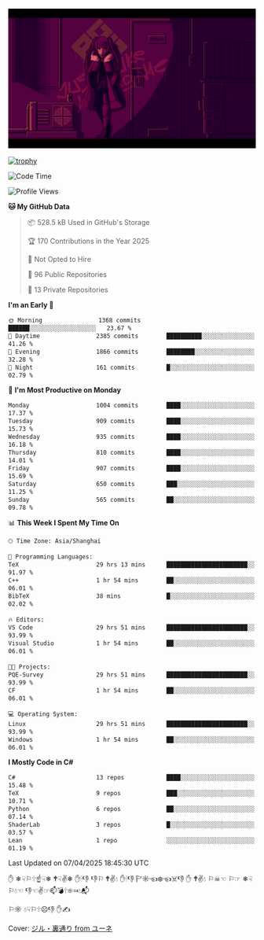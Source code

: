 ![](imgs/main.png)

[![trophy](https://github-profile-trophy.vercel.app/?username=NeilKleistGao&theme=dracula)](https://github.com/ryo-ma/github-profile-trophy)

<!--START_SECTION:waka-->
![Code Time](http://img.shields.io/badge/Code%20Time-1%2C702%20hrs%2020%20mins-blue)

![Profile Views](http://img.shields.io/badge/Profile%20Views-0-blue)

**🐱 My GitHub Data** 

> 📦 528.5 kB Used in GitHub's Storage 
 > 
> 🏆 170 Contributions in the Year 2025
 > 
> 🚫 Not Opted to Hire
 > 
> 📜 96 Public Repositories 
 > 
> 🔑 13 Private Repositories 
 > 
**I'm an Early 🐤** 

```text
🌞 Morning                1368 commits        ██████░░░░░░░░░░░░░░░░░░░   23.67 % 
🌆 Daytime                2385 commits        ██████████░░░░░░░░░░░░░░░   41.26 % 
🌃 Evening                1866 commits        ████████░░░░░░░░░░░░░░░░░   32.28 % 
🌙 Night                  161 commits         █░░░░░░░░░░░░░░░░░░░░░░░░   02.79 % 
```
📅 **I'm Most Productive on Monday** 

```text
Monday                   1004 commits        ████░░░░░░░░░░░░░░░░░░░░░   17.37 % 
Tuesday                  909 commits         ████░░░░░░░░░░░░░░░░░░░░░   15.73 % 
Wednesday                935 commits         ████░░░░░░░░░░░░░░░░░░░░░   16.18 % 
Thursday                 810 commits         ████░░░░░░░░░░░░░░░░░░░░░   14.01 % 
Friday                   907 commits         ████░░░░░░░░░░░░░░░░░░░░░   15.69 % 
Saturday                 650 commits         ███░░░░░░░░░░░░░░░░░░░░░░   11.25 % 
Sunday                   565 commits         ██░░░░░░░░░░░░░░░░░░░░░░░   09.78 % 
```


📊 **This Week I Spent My Time On** 

```text
🕑︎ Time Zone: Asia/Shanghai

💬 Programming Languages: 
TeX                      29 hrs 13 mins      ███████████████████████░░   91.97 % 
C++                      1 hr 54 mins        ██░░░░░░░░░░░░░░░░░░░░░░░   06.01 % 
BibTeX                   38 mins             █░░░░░░░░░░░░░░░░░░░░░░░░   02.02 % 

🔥 Editors: 
VS Code                  29 hrs 51 mins      ███████████████████████░░   93.99 % 
Visual Studio            1 hr 54 mins        ██░░░░░░░░░░░░░░░░░░░░░░░   06.01 % 

🐱‍💻 Projects: 
PQE-Survey               29 hrs 51 mins      ███████████████████████░░   93.99 % 
CF                       1 hr 54 mins        ██░░░░░░░░░░░░░░░░░░░░░░░   06.01 % 

💻 Operating System: 
Linux                    29 hrs 51 mins      ███████████████████████░░   93.99 % 
Windows                  1 hr 54 mins        ██░░░░░░░░░░░░░░░░░░░░░░░   06.01 % 
```

**I Mostly Code in C#** 

```text
C#                       13 repos            ████░░░░░░░░░░░░░░░░░░░░░   15.48 % 
TeX                      9 repos             ███░░░░░░░░░░░░░░░░░░░░░░   10.71 % 
Python                   6 repos             ██░░░░░░░░░░░░░░░░░░░░░░░   07.14 % 
ShaderLab                3 repos             █░░░░░░░░░░░░░░░░░░░░░░░░   03.57 % 
Lean                     1 repo              ░░░░░░░░░░░░░░░░░░░░░░░░░   01.19 % 
```




 Last Updated on 07/04/2025 18:45:30 UTC
<!--END_SECTION:waka-->

✋ ❄☟⚐🕆☝☟❄ 🕈☟✌❄ ✋🕯👎 👎⚐ 🕈✌💧 ✋🕯👎 🏱☼☜❄☜☠👎 ✋ 🕈✌💧 ⚐☠☜ ⚐☞ ❄☟⚐💧☜ 👎☜✌☞📫💣🕆❄☜💧📬

⚐☼ 💧☟⚐🕆☹👎 ✋✍

Cover: [ジル・裏通り from ユーネ](https://www.pixiv.net/artworks/62127066)
